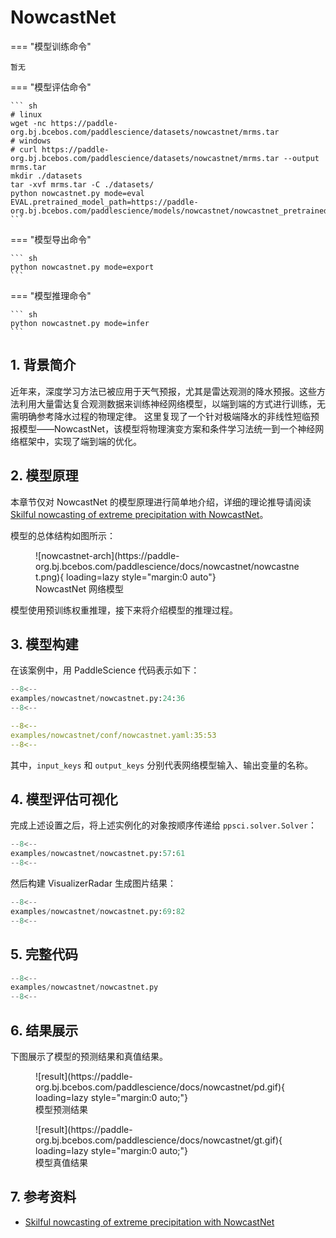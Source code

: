 # NowcastNet

=== "模型训练命令"

    暂无

=== "模型评估命令"

    ``` sh
    # linux
    wget -nc https://paddle-org.bj.bcebos.com/paddlescience/datasets/nowcastnet/mrms.tar
    # windows
    # curl https://paddle-org.bj.bcebos.com/paddlescience/datasets/nowcastnet/mrms.tar --output mrms.tar
    mkdir ./datasets
    tar -xvf mrms.tar -C ./datasets/
    python nowcastnet.py mode=eval EVAL.pretrained_model_path=https://paddle-org.bj.bcebos.com/paddlescience/models/nowcastnet/nowcastnet_pretrained.pdparams
    ```

=== "模型导出命令"

    ``` sh
    python nowcastnet.py mode=export
    ```

=== "模型推理命令"

    ``` sh
    python nowcastnet.py mode=infer
    ```

## 1. 背景简介

近年来，深度学习方法已被应用于天气预报，尤其是雷达观测的降水预报。这些方法利用大量雷达复合观测数据来训练神经网络模型，以端到端的方式进行训练，无需明确参考降水过程的物理定律。
这里复现了一个针对极端降水的非线性短临预报模型——NowcastNet，该模型将物理演变方案和条件学习法统一到一个神经网络框架中，实现了端到端的优化。

## 2. 模型原理

本章节仅对 NowcastNet 的模型原理进行简单地介绍，详细的理论推导请阅读 [Skilful nowcasting of extreme precipitation with NowcastNet](https://www.nature.com/articles/s41586-023-06184-4#Abs1)。

模型的总体结构如图所示：

<figure markdown>
  ![nowcastnet-arch](https://paddle-org.bj.bcebos.com/paddlescience/docs/nowcastnet/nowcastnet.png){ loading=lazy style="margin:0 auto"}
  <figcaption>NowcastNet 网络模型</figcaption>
</figure>

模型使用预训练权重推理，接下来将介绍模型的推理过程。

## 3. 模型构建

在该案例中，用 PaddleScience 代码表示如下：

``` py linenums="24" title="examples/nowcastnet/nowcastnet.py"
--8<--
examples/nowcastnet/nowcastnet.py:24:36
--8<--
```

``` yaml linenums="35" title="examples/nowcastnet/conf/nowcastnet.yaml"
--8<--
examples/nowcastnet/conf/nowcastnet.yaml:35:53
--8<--
```

其中，`input_keys` 和 `output_keys` 分别代表网络模型输入、输出变量的名称。

## 4. 模型评估可视化

完成上述设置之后，将上述实例化的对象按顺序传递给 `ppsci.solver.Solver`：

``` py linenums="57" title="examples/nowcastnet/nowcastnet.py"
--8<--
examples/nowcastnet/nowcastnet.py:57:61
--8<--
```

然后构建 VisualizerRadar 生成图片结果：

``` py linenums="69" title="examples/nowcastnet/nowcastnet.py"
--8<--
examples/nowcastnet/nowcastnet.py:69:82
--8<--
```

## 5. 完整代码

``` py linenums="1" title="examples/nowcastnet/nowcastnet.py"
--8<--
examples/nowcastnet/nowcastnet.py
--8<--
```

## 6. 结果展示

下图展示了模型的预测结果和真值结果。

<figure markdown>
  ![result](https://paddle-org.bj.bcebos.com/paddlescience/docs/nowcastnet/pd.gif){ loading=lazy style="margin:0 auto;"}
  <figcaption>模型预测结果</figcaption>
</figure>

<figure markdown>
  ![result](https://paddle-org.bj.bcebos.com/paddlescience/docs/nowcastnet/gt.gif){ loading=lazy style="margin:0 auto;"}
  <figcaption>模型真值结果</figcaption>
</figure>

## 7. 参考资料

- [Skilful nowcasting of extreme precipitation with NowcastNet](https://www.nature.com/articles/s41586-023-06184-4)
